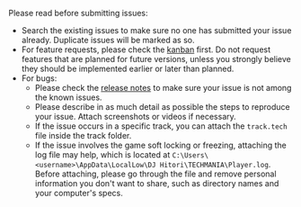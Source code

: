 Please read before submitting issues:
* Search the existing issues to make sure no one has submitted your issue already. Duplicate issues will be marked as so.
* For feature requests, please check the [kanban](https://github.com/macmillan333/techmania/projects/1) first. Do not request features that are planned for future versions, unless you strongly believe they should be implemented earlier or later than planned.
* For bugs:
  * Please check the [release notes](https://github.com/macmillan333/techmania/releases) to make sure your issue is not among the known issues.
  * Please describe in as much detail as possible the steps to reproduce your issue. Attach screenshots or videos if necessary.
  * If the issue occurs in a specific track, you can attach the `track.tech` file inside the track folder.
  * If the issue involves the game soft locking or freezing, attaching the log file may help, which is located at `C:\Users\<username>\AppData\LocalLow\DJ Hitori\TECHMANIA\Player.log`. Before attaching, please go through the file and remove personal information you don't want to share, such as directory names and your computer's specs.
